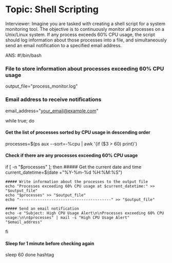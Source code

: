 # Topic: Shell Scripting

Interviewer: Imagine you are tasked with creating a shell script for a system monitoring tool. The objective is to continuously monitor all processes on a Unix/Linux system. If any process exceeds 60% CPU usage, the script should log information about those processes into a file, and simultaneously send an email notification to a specified email address.

ANS:
#!/bin/bash

### File to store information about processes exceeding 60% CPU usage
output_file="process_monitor.log"
### Email address to receive notifications
email_address="your_email@example.com"

while true; do
  #### Get the list of processes sorted by CPU usage in descending order
  processes=$(ps aux --sort=-%cpu | awk '{if ($3 > 60) print}')

  #### Check if there are any processes exceeding 60% CPU usage
  if [ -n "$processes" ]; then
    ##### Get the current date and time
    current_datetime=$(date +"%Y-%m-%d %H:%M:%S")

    ##### Write information about the processes to the output file
    echo "Processes exceeding 60% CPU usage at $current_datetime:" >> "$output_file"
    echo "$processes" >> "$output_file"
    echo "----------------------------------------" >> "$output_file"

    ##### Send an email notification
    echo -e "Subject: High CPU Usage Alert\n\nProcesses exceeding 60% CPU usage:\n\n$processes" | mail -s "High CPU Usage Alert" "$email_address"
  fi

  #### Sleep for 1 minute before checking again
  sleep 60
done
hashtag
